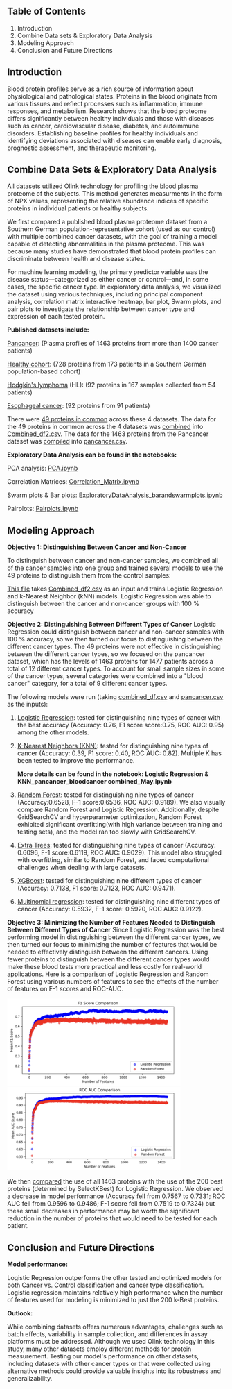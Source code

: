 ## Table of Contents
1. Introduction
2. Combine Data sets & Exploratory Data Analysis
3. Modeling Approach
4. Conclusion and Future Directions

## Introduction

Blood protein profiles serve as a rich source of information about physiological and pathological states. Proteins in the blood originate from various tissues and reflect processes such as inflammation, immune responses, and metabolism. Research shows that the blood proteome differs significantly between healthy individuals and those with diseases such as cancer, cardiovascular disease, diabetes, and autoimmune disorders. Establishing baseline profiles for healthy individuals and identifying deviations associated with diseases can enable early diagnosis, prognostic assessment, and therapeutic monitoring.

## Combine Data Sets & Exploratory Data Analysis 

All datasets utilized Olink technology for profiling the blood plasma proteome of the subjects. This method generates measurments in the form of NPX values, representing the relative abundance indices of specific proteins in individual patients or healthy subjects. 

We first compared a published blood plasma proteome dataset from a Southern German population-representative cohort (used as our control) with multiple combined cancer datasets, with the goal of training a model capable of detecting abnormalities in the plasma proteome. This was because many studies have demonstrated that blood protein profiles can discriminate between health and disease states.

For machine learning modeling, the primary predictor variable was the disease status—categorized as either cancer or control—and, in some cases, the specific cancer type. In exploratory data analysis, we visualized the dataset using various techniques, including principal component analysis, correlation matrix interactive heatmap, bar plot, Swarm plots, and pair plots to investigate the relationship between cancer type and expression of each tested protein. 

**Published datasets include:**

[Pancancer](https://pmc.ncbi.nlm.nih.gov/articles/PMC10354027/): (Plasma profiles of 1463 proteins from more than 1400 cancer patients)

[Healthy cohort](https://pubs.acs.org/doi/full/10.1021/acs.jproteome.0c00641?casa_token=jmZDPVZOvegAAAAA%3ARv_oH-9X2AfOxbH826lXOOUjBr8xhagsxlecoH2jrUE_aaJUsM1bINZ_g4RxtZSuMI0B1D3th1VilHUy8w): (728 proteins from 173 patients in a Southern German population-based cohort)

[Hodgkin's lymphoma](https://aacrjournals.org/cancerrescommun/article/4/7/1726/746418) (HL): (92 proteins in 167 samples collected from 54 patients)

[Esophageal cancer](https://pmc.ncbi.nlm.nih.gov/articles/PMC10836376/): (92 proteins from 91 patients)

There were [49 proteins in common](DataCleaning_and_ExploratoryAnalysis/ExploratoryAnalysis.ipynb) across these 4 datasets. The data for the 49 proteins in common across the 4 datasets was [combined](DataCleaning_and_ExploratoryAnalysis/Processing_4filescombined.ipynb) into [Combined_df2.csv](DataCleaning_and_ExploratoryAnalysis/Combined_df2.csv). The data for the 1463 proteins from the Pancancer dataset was [compiled](DataCleaning_and_ExploratoryAnalysis/pancancer.ipynb) into [pancancer.csv](DataCleaning_and_ExploratoryAnalysis/pancancer.csv). 

**Exploratory Data Analysis can be found in the notebooks:**

PCA analysis: [PCA.ipynb](https://github.com/parinazfathi/ErdosFall2024ProteinTeam/blob/main/DataCleaning_and_ExploratoryAnalysis/PCA.ipynb)

Correlation Matrices: [Correlation_Matrix.ipynb](DataCleaning_and_ExploratoryAnalysis/Correlation_Matrix.ipynb)

Swarm plots & Bar plots: [ExploratoryDataAnalysis_barandswarmplots.ipynb](DataCleaning_and_ExploratoryAnalysis/ExploratoryDataAnalysis_barandswarmplots.ipynb)

Pairplots: [Pairplots.ipynb](https://github.com/parinazfathi/ErdosFall2024ProteinTeam/blob/main/DataCleaning_and_ExploratoryAnalysis/Pairplots.ipynb)


## Modeling Approach

**Objective 1: Distinguishing Between Cancer and Non-Cancer**

To distinguish between cancer and non-cancer samples, we combined all of the cancer samples into one group and trained several models to use the 49 proteins to distinguish them from the control samples:

[This file](Modeling_Approaches/Objective_1_CancerVsNoncancer/Objective1_LogisticandKNN.ipynb) takes [Combined_df2.csv](DataCleaning_and_ExploratoryAnalysis/Combined_df2.csv) as an input and trains Logistic Regression and k-Nearest Neighbor (kNN) models. Logistic Regression was able to distinguish between the cancer and non-cancer groups with 100 % accuracy


**Objective 2: Distinguishing Between Different Types of Cancer**
Logistic Regression could distinguish between cancer and non-cancer samples with 100 % accuracy, so we then turned our focus to distinguishing between the different cancer types. The 49 proteins were not effective in distinguishing between the different cancer types, so we focused on the pancancer dataset, which has the levels of 1463 proteins for 1477 patients across a total of 12 different cancer types. To account for small sample sizes in some of the cancer types, several categories were combined into a "blood cancer" category, for a total of 9 different cancer types. 

The following models were run (taking [combined_df.csv](DataCleaning_and_ExploratoryAnalysis/combined_df.csv) and [pancancer.csv](DataCleaning_and_ExploratoryAnalysis/pancancer.csv) as the inputs):

1. [Logistic Regression](https://github.com/parinazfathi/ErdosFall2024ProteinTeam/blob/main/Modeling_Approaches/Objective_2_TypeOfCancer/Objective2_LogisticRegression%26KNN.ipynb): tested for distinguishing nine types of cancer with the best accuracy (Accuracy: 0.76, F1 score score:0.75, ROC AUC: 0.95) among the other models.

2. [K-Nearest Neighbors (KNN)](https://github.com/parinazfathi/ErdosFall2024ProteinTeam/blob/main/Modeling_Approaches/Objective_2_TypeOfCancer/Objective2_LogisticRegression%26KNN.ipynb): tested for distinguishing nine types of cancer (Accuracy: 0.39, F1 score: 0.40, ROC AUC: 0.82). Multiple K has been tested to improve the performance.

    **More details can be found in the notebook: Logistic Regression & KNN_pancancer_bloodcancer combined_May.ipynb**

3. [Random Forest](Modeling_Approaches/Objective_2_TypeOfCancer/Objective2_RandomForest&ExtraTrees.ipynb): tested for distinguishing nine types of cancer (Accuracy:0.6528, F-1 score:0.6536, ROC AUC: 0.9189). We also visually compare Random Forest and Logistic 
Regression. Additionally, despite GridSearchCV and hyperparameter optimization, Random Forest exhibited significant overfitting(with high variance between training and testing sets), and the model ran too slowly with GridSearchCV. 

4. [Extra Trees](Modeling_Approaches/Objective_2_TypeOfCancer/Objective2_RandomForest&ExtraTrees.ipynb): tested for distinguishing nine types of cancer (Accuracy: 0.6096, F-1 score:0.6119, ROC AUC: 0.9029). This model also struggled with overfitting, similar to Random Forest, and faced computational challenges when dealing with large datasets.

5. [XGBoost](Modeling_Approaches/Objective_2_TypeOfCancer/Objective2_XGBoost.ipynb): tested for distinguishing nine different types of cancer (Accuracy: 0.7138, F1 score: 0.7123, ROC AUC: 0.9471). 

6. [Multinomial regression](https://github.com/parinazfathi/ErdosFall2024ProteinTeam/blob/main/Modeling_Approaches/Objective_2_TypeOfCancer/Multinomial_imputedkNN_updated.ipynb): tested for distinguishing nine different types of cancer (Accuracy: 0.5932, F-1 score: 0.5920, ROC AUC: 0.9122). 


**Objective 3: Minimizing the Number of Features Needed to Distinguish Between Different Types of Cancer**
Since Logistic Regression was the best performing model in distinguishing between the different cancer types, we then turned our focus to minimizing the number of features that would be needed to effectively distinguish between the different cancers. Using fewer proteins to distinguish between the different cancer types would make these blood tests more practical and less costly for real-world applications.
Here is a [comparison](Modeling_Approaches/Objective_2_TypeOfCancer/Logistic&RandomForestVisualizations(num_features=all).ipynb) of Logistic Regression and Random Forest using various numbers of features to see the effects of the number of features on F-1 scores and ROC-AUC.

<img width="400" alt="F-1Scores" src="Modeling_Approaches/Objective_3_MinimizeNumberofFeatures/Scores_F-1.png">  <img width="400" alt="ROC_AUC" src="Modeling_Approaches/Objective_3_MinimizeNumberofFeatures/ROC_AUC.png">

We then [compared](Modeling_Approaches/Objective_3/Objective3_Logistic.ipynb) the use of all 1463 proteins with the use of the 200 best proteins (determined by SelectKBest) for Logistic Regression. We observed a decrease in model performance (Accuracy fell from 0.7567 to 0.7331; ROC AUC fell from 0.9596 to 0.9486; F-1 score fell from 0.7519 to 0.7324) but these small decreases in performance may be worth the significant reduction in the number of proteins that would need to be tested for each patient.  

## Conclusion and Future Directions

**Model performance:**

Logistic Regression outperforms the other tested and optimized models for both Cancer vs. Control classification and cancer type classification. Logistic regression maintains relatively high performance when the number of features used for modeling is minimized to just the 200 k-Best proteins.

**Outlook:**

While combining datasets offers numerous advantages, challenges such as batch effects, variability in sample collection, and differences in assay platforms must be addressed. Although we used Olink technology in this study, many other datasets employ different methods for protein measurement. Testing our model's performance on other datasets, including datasets with other cancer types or that were collected using alternative methods could provide valuable insights into its robustness and generalizability.




